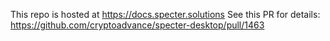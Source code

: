 This repo is hosted at https://docs.specter.solutions
See this PR for details:
https://github.com/cryptoadvance/specter-desktop/pull/1463
